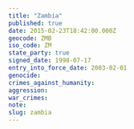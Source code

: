 ```yaml
---
title: "Zambia"
published: true
date: 2015-02-23T18:42:00.000Z
geocode: ZMB
iso_code: ZM
state_party: true
signed_date: 1998-07-17
entry_into_force_date: 2003-02-01
genocide:
crimes_against_humanity:
aggression:
war_crimes:
note:
slug: zambia
---
```

